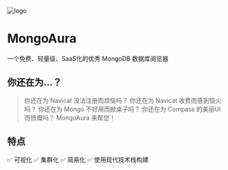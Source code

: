 ![logo](http://localboost.heycrab.xyz/mongoaura-staticals/images/colorful_logo.png)
# MongoAura
一个免费、轻量级、SaaS化的优秀 MongoDB 数据库阅览器
## 你还在为...？
> 你还在为 Navicat 没法注册而烦恼吗？
> 你还在为 Navicat 收费而感到恼火吗？
> 你还在为 Mongo 不好用而掀桌子吗？
> 你还在为 Compass 的美丽UI而愤慨吗？
MongoAura 来帮您！
## 特点
✅ 可视化
✅ 集群化
✅ 简易化
✅ 使用现代技术栈构建